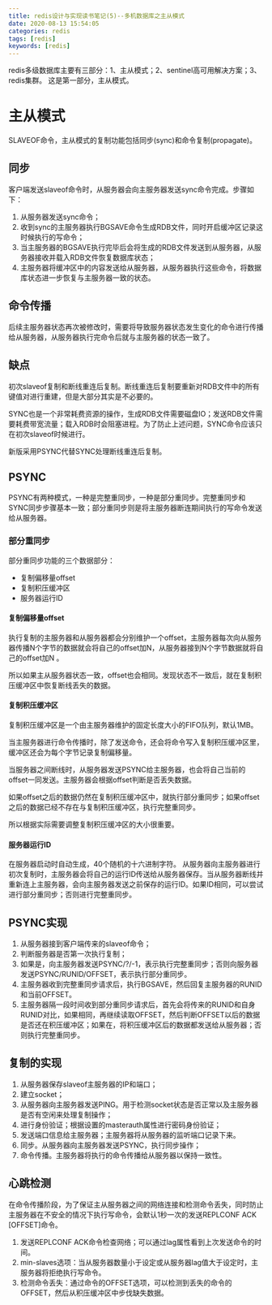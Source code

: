 ```yaml
---
title: redis设计与实现读书笔记(5)--多机数据库之主从模式
date: 2020-08-13 15:54:05
categories: redis
tags: [redis]
keywords: [redis]
---
```

redis多级数据库主要有三部分：1、主从模式；2、sentinel高可用解决方案；3、redis集群。
这是第一部分，主从模式。
<!---more--->

# 主从模式
SLAVEOF命令，主从模式的复制功能包括同步(sync)和命令复制(propagate)。

## 同步

客户端发送slaveof命令时，从服务器会向主服务器发送sync命令完成。步骤如下：
1. 从服务器发送sync命令；
2. 收到sync的主服务器执行BGSAVE命令生成RDB文件，同时开启缓冲区记录这时候执行的写命令；
3. 当主服务器的BGSAVE执行完毕后会将生成的RDB文件发送到从服务器，从服务器接收并载入RDB文件恢复数据库状态；
4. 主服务器将缓冲区中的内容发送给从服务器，从服务器执行这些命令，将数据库状态进一步恢复与主服务器一致的状态。

## 命令传播
后续主服务器状态再次被修改时，需要将导致服务器状态发生变化的命令进行传播给从服务器，从服务器执行完命令后就与主服务器的状态一致了。

## 缺点
初次slaveof复制和断线重连后复制。断线重连后复制要重新对RDB文件中的所有键值对进行重建，但是大部分其实是不必要的。

SYNC也是一个非常耗费资源的操作，生成RDB文件需要磁盘IO；发送RDB文件需要耗费带宽流量；载入RDB时会阻塞进程。为了防止上述问题，SYNC命令应该只在初次slaveof时候进行。

新版采用PSYNC代替SYNC处理断线重连后复制。

## PSYNC
PSYNC有两种模式，一种是完整重同步，一种是部分重同步。完整重同步和SYNC同步步骤基本一致；部分重同步则是将主服务器断连期间执行的写命令发送给从服务器。

### 部分重同步
部分重同步功能的三个数据部分：

- 复制偏移量offset
- 复制积压缓冲区
- 服务器运行ID


#### 复制偏移量offset
执行复制的主服务器和从服务器都会分别维护一个offset，主服务器每次向从服务器传播N个字节的数据就会将自己的offset加N，从服务器接到N个字节数据就将自己的offset加N 。

所以如果主从服务器状态一致，offset也会相同。发现状态不一致后，就在复制积压缓冲区中恢复断线丢失的数据。

#### 复制积压缓冲区
复制积压缓冲区是一个由主服务器维护的固定长度大小的FIFO队列，默认1MB。

当主服务器进行命令传播时，除了发送命令，还会将命令写入复制积压缓冲区里，缓冲区还会为每个字节记录复制偏移量。

当服务器之间断线时，从服务器发送PSYNC给主服务器，也会将自己当前的offset一同发送。主服务器会根据offset判断是否丢失数据。

如果offset之后的数据仍然在复制积压缓冲区中，就执行部分重同步；如果offset之后的数据已经不存在与复制积压缓冲区，执行完整重同步。

所以根据实际需要调整复制积压缓冲区的大小很重要。

#### 服务器运行ID
在服务器启动时自动生成，40个随机的十六进制字符。
从服务器向主服务器进行初次复制时，主服务器会将自己的运行ID传送给从服务器保存。当从服务器断线并重新连上主服务器，会向主服务器发送之前保存的运行ID。如果ID相同，可以尝试进行部分重同步；否则进行完整重同步。

## PSYNC实现

1. 从服务器接到客户端传来的slaveof命令；
2. 判断服务器是否第一次执行复制；
3. 如果是，向主服务器发送PSYNC/?/-1，表示执行完整重同步；否则向服务器发送PSYNC/RUNID/OFFSET，表示执行部分重同步。
4. 主服务器收到完整重同步请求后，执行BGSAVE，然后回复主服务器的RUNID和当前OFFSET。
5. 主服务器隔一段时间收到部分重同步请求后，首先会将传来的RUNID和自身RUNID对比，如果相同，再继续读取OFFSET，然后判断OFFSET以后的数据是否还在积压缓冲区；如果在，将积压缓冲区后的数据都发送给从服务器；否则执行完整重同步。

## 复制的实现

1. 从服务器保存slaveof主服务器的IP和端口；
2. 建立socket；
3. 从服务器向主服务器发送PING。用于检测socket状态是否正常以及主服务器是否有空闲来处理复制操作；
4. 进行身份验证；根据设置的masterauth属性进行密码身份验证；
5. 发送端口信息给主服务器；主服务器将从服务器的监听端口记录下来。
6. 同步。从服务器向主服务器发送PSYNC，执行同步操作；
7. 命令传播。主服务器将执行的命令传播给从服务器以保持一致性。

## 心跳检测
在命令传播阶段，为了保证主从服务器之间的网络连接和检测命令丢失，同时防止主服务器在不安全的情况下执行写命令，会默认1秒一次的发送REPLCONF ACK [OFFSET]命令。

1. 发送REPLCONF ACK命令检查网络；可以通过lag属性看到上次发送命令的时间。
2. min-slaves选项：当从服务器数量小于设定或从服务器lag值大于设定时，主服务器将拒绝执行写命令。
3. 检测命令丢失：通过命令的OFFSET选项，可以检测到丢失的命令的OFFSET，然后从积压缓冲区中步伐缺失数据。

